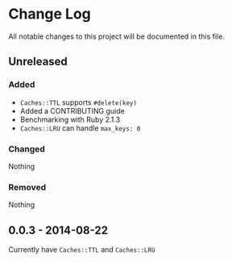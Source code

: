 # Change Log
All notable changes to this project will be documented in this file.

## Unreleased

### Added

- `Caches::TTL` supports `#delete(key)`
- Added a CONTRIBUTING guide
- Benchmarking with Ruby 2.1.3
- `Caches::LRU` can handle `max_keys: 0`

### Changed
Nothing

### Removed
Nothing

## 0.0.3 - 2014-08-22

Currently have `Caches::TTL` and `Caches::LRU`
